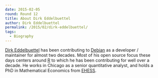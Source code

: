 ```yaml
---
date: 2015-02-05
round: Round 12
title: About Dirk Eddelbuettel
author: Dirk Eddelbuettel
permalink: /2015/02/dirk-eddelbuettel/
tags:
  - Biography
---
```


[Dirk Eddelbuettel](http://dirk.eddelbuettel.com) has been contributing to
[Debian](http://www.debian.org) as a developer / maintainer for almost two
decades. Most of his open source focus these days centers around
[R](http://www.r-project.org) to which he has been contributing for well
over a decade. He works in Chicago as a senior quantitative analyst, and
holds a PhD in Mathematical Economics from [EHESS](http://www.ehess.fr/en/ehess).
